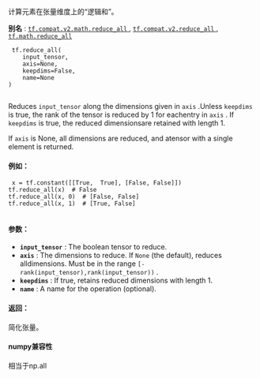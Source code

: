 计算元素在张量维度上的“逻辑和”。

**别名** : [ `tf.compat.v2.math.reduce_all` ](/api_docs/python/tf/reduce_all), [ `tf.compat.v2.reduce_all` ](/api_docs/python/tf/reduce_all), [ `tf.math.reduce_all` ](/api_docs/python/tf/reduce_all)

```
 tf.reduce_all(
    input_tensor,
    axis=None,
    keepdims=False,
    name=None
)
 
```

Reduces  `input_tensor`  along the dimensions given in  `axis` .Unless  `keepdims`  is true, the rank of the tensor is reduced by 1 for eachentry in  `axis` . If  `keepdims`  is true, the reduced dimensionsare retained with length 1.

If  `axis`  is None, all dimensions are reduced, and atensor with a single element is returned.

#### 例如：


```
 x = tf.constant([[True,  True], [False, False]])
tf.reduce_all(x)  # False
tf.reduce_all(x, 0)  # [False, False]
tf.reduce_all(x, 1)  # [True, False]
 
```

#### 参数：
- **`input_tensor`** : The boolean tensor to reduce.
- **`axis`** : The dimensions to reduce. If  `None`  (the default), reduces alldimensions. Must be in the range  `[-rank(input_tensor),rank(input_tensor))` .
- **`keepdims`** : If true, retains reduced dimensions with length 1.
- **`name`** : A name for the operation (optional).


#### 返回：
简化张量。

#### numpy兼容性
相当于np.all


